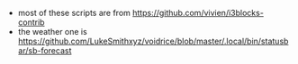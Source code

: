 - most of these scripts are from https://github.com/vivien/i3blocks-contrib
- the weather one is https://github.com/LukeSmithxyz/voidrice/blob/master/.local/bin/statusbar/sb-forecast
